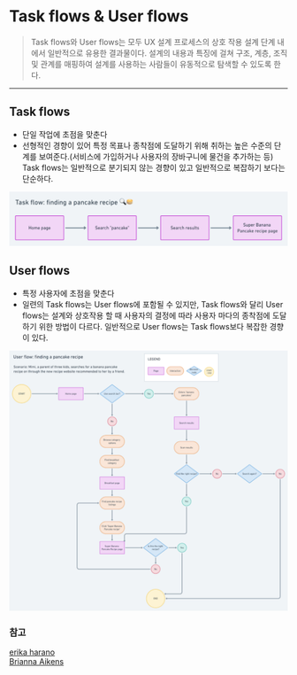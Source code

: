 # Task flows & User flows

> Task flows와 User flows는 모두 UX 설계 프로세스의 상호 작용 설계 단계 내에서 일반적으로 유용한 결과물이다. 설계의 내용과 특징에 걸쳐 구조, 계층, 조직 및 관계를 매핑하여 설계를 사용하는 사람들이 유동적으로 탐색할 수 있도록 한다.

---

## Task flows

- 단일 작업에 초점을 맞춘다
- 선형적인 경향이 있어 특정 목표나 종착점에 도달하기 위해 취하는 높은 수준의 단계를 보여준다.(서비스에 가입하거나 사용자의 장바구니에 물건을 추가하는 등) Task flows는 일반적으로 분기되지 않는 경향이 있고 일반적으로 복잡하기 보다는 단순하다.

<img src="./img/taskflow_findpancake.png"  alt="pancake 이미지" />

## User flows

- 특정 사용자에 초점을 맞춘다
- 일련의 Task flows는 User flows에 포함될 수 있지만, Task flows와 달리 User flows는 설계와 상호작용 할 때 사용자의 결정에 따라 사용자 마다의 종착점에 도달하기 위한 방법이 다르다. 일반적으로 User flows는 Task flows보다 복잡한 경향이 있다.

<img src="./img/userflow_findpancake.png"  alt="pancake 이미지" />

### 참고

[erika harano](https://medium.com/erika-harano/ux-task-flows-versus-user-flows-as-demonstrated-by-pancakes-896e78a98026)  
[Brianna Aikens](https://medium.com/@briannacaikens/flowcharts-user-flows-and-task-flows-oh-my-b866e7abf6a0)
